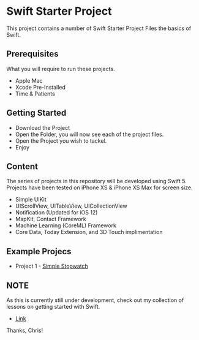 # Swift Starter Project

This project contains a number of Swift Starter Project Files the basics of Swift.

## Prerequisites

What you will require to run these projects.

* Apple Mac
* Xcode Pre-Installed
* Time & Patients

## Getting Started

* Download the Project
* Open the Folder, you will now see each of the project files.
* Open the Project you wish to tackel.
* Enjoy

## Content

The series of projects in this repository will be developed using Swift 5.
Projects have been tested on iPhone XS & iPhone XS Max for screen size.

* Simple UIKit
* UIScrollView, UITableView, UICollectionView
* Notification (Updated for iOS 12)
* MapKit, Contact Framework
* Machine Learning (CoreML) Framework
* Core Data, Today Extension, and 3D Touch implimentation 

## Example Projecs

* Project 1 - [Simple Stopwatch](https://github.com/crleonard/swift-starter/blob/master/Project%2001%20-%20Stopwatch.zip)

## NOTE

As this is currently still under development, check out my collection of lessons on getting started with Swift. 

* [Link](https://crleonard.github.io/learn-swift)

Thanks, Chris!
